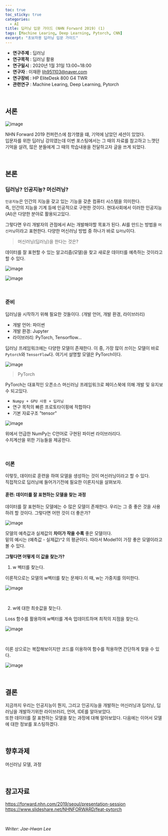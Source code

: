 ```yaml
---
toc: true
toc_sticky: true
categories:
  - AI
title: 딥러닝 입문 가이드 (NHN Forward 2019) (1)
tags: [Machine Learing, Deep Learning, Pytorch, CNN]
excerpt: "초보자용 딥러닝 입문 가이드"
---
```


* **연구주제** : 딥러닝
* **연구목적** : 딥러닝 활용
* **연구일시** : 2020년 1월 31일 13:00~18:00
* **연구자** : 이재환 <ljh951103@naver.com>
* **연구장비** : HP EliteDesk 800 G4 TWR
* **관련연구** : Machine Learing, Deep Learning, Pytorch

<br/>

## 서론

![image](https://user-images.githubusercontent.com/57826388/73757540-b4b61400-47ac-11ea-9a67-4cf6acd260e1.png)

NHN Forward 2019 컨퍼런스에 참가했을 떄, 기억에 남았던 세션이 있었다.  
입문자를 위한 딥러닝 강의였는데 이번 포스팅에서는 그 때의 자료를 참고하고 느꼇던 기억을 살려, 많은 분들에게 그 때의 학습내용을 전달하고자 글을 쓰게 되었다.

<br/>

## 본론

### **딥러닝? 인공지능? 머신러닝?**

`인공지능`은 인간의 지능을 갖고 있는 기능을 갖춘 컴퓨터 시스템을 의미한다.  
즉, 인간의 지능을 기계 등에 인공적으로 구현한 것이다.
현대사회에서 이러한 인공지능(AI)은 다양한 분야로 활용되고있다.  

그렇다면 우리 개발자의 관점에서 AI는 개발해야할 목표가 된다.
AI를 만드는 방법을 `머신러닝`이라고 표현한다. 다양한 머신러닝 방법 중 하나가 바로 `딥러닝`이다.

> 머신러닝(딥러닝)을 한다는 것은?

데이터를 잘 표현할 수 있는 알고리즘(모델)을 찾고 새로운 데이터를 예측하는 것이라고 할 수 있다.

![image](https://user-images.githubusercontent.com/57826388/73723711-0dfe5300-476d-11ea-91aa-ee36a10ecd22.png)

![image](https://user-images.githubusercontent.com/57826388/73723931-8a913180-476d-11ea-837d-0a775477e5d4.png)

<br/>

### **준비**

딥러닝을 시작하기 위해 필요한 것들이다. (개발 언어, 개발 환경, 라이브러리)

- 개발 언어: 파이썬
- 개발 환경: Jupyter
- 라이브러리: PyTorch, Tensorflow...

딥러닝 프레임워크에는 다양한 모델이 존재한다. 이 중, 가장 많이 쓰이는 모델이 바로 `Pytorch`와 `TensorFlow`다. 여기서 설명할 모델은 PyTorch이다.

![image](https://user-images.githubusercontent.com/57826388/73724102-f378a980-476d-11ea-8d13-80bbbdbd0dd7.png)

>PyTorch

PyTorch는 대표적인 오픈소스 머신러닝 프레임워크로 페이스북에 의해 개발 및 유지보수 되고있다.

- `Numpy + GPU 사용 + 딥러닝`
- 연구 목적의 빠른 프로토타이핑에 적합하다
- 기본 자료구조 "tensor"

![image](https://user-images.githubusercontent.com/57826388/73724307-58cc9a80-476e-11ea-8f67-17e8b8068798.png)

위에서 언급한 NumPy는 C언어로 구현된 파이썬 라이브러리다.  
수치계산을 위한 기능들을 제공한다.

<br/>

### **이론**

이렇듯, 데이터로 훈련을 하여 모델을 생성하는 것이 머신러닝이라고 할 수 있다.  
직접적으로 딥러닝에 들어가기전에 필요한 이론지식을 살펴보자.

#### **훈련: 데이터를 잘 표현하는 모델을 찾는 과정**

데이터를 잘 표현하는 모델에는 수 많은 모델이 존재한다. 우리는 그 중 좋은 것을 사용하려 할 것이다. 그렇다면 어떤 것이 더 좋은가?

![image](https://user-images.githubusercontent.com/57826388/73724611-0b046200-476f-11ea-939d-22d6b770c141.png)

모델의 예측값과 실제값의 **차이가 작을 수록** 좋은 모델이다.  
밑의 예시는 (예측값 - 실제값)^2 의 평균이다. 따라서 Model1이 가장 좋은 모델이라고 볼 수 있다.

**그렇다면 어떻게 이 값을 찾는가?**

1. w 벡터를 찾는다.

이론적으로는 모델의 w벡터를 찾는 문제다.이 때, w는 가중치를 의미한다.

![image](https://user-images.githubusercontent.com/57826388/73725057-fd031100-476f-11ea-86af-60b6c953781c.png)

<br/>

2. w에 대한 최솟값을 찾는다.

Loss 함수를 활용하여 w벡터를 계속 업데이트하며 최적의 지점을 찾는다.

![image](https://user-images.githubusercontent.com/57826388/73725164-2cb21900-4770-11ea-8b90-61b56fbafd0b.png)

<br/>

이론 상으로는 복잡해보이지만 코드를 이용하여 함수를 적용하면 간단하게 찾을 수 있다.

![image](https://user-images.githubusercontent.com/57826388/73725328-83b7ee00-4770-11ea-98a4-a6487216e023.png)

<br/>

## 결론

지금까지 우리는 인공지능이 뭔지, 그리고 인공지능을 개발하는 머신러닝과 딥러닝, 딥러닝을 개발하기위한 라이브러리, 언어, IDE를 알아보았다.  
또한 데이터를 잘 표현하는 모델을 찾는 과정에 대해 알아보았다.
다음에는 이어서 모델에 대한 정보를 포스팅하겠다.

<br/>

## 향후과제

머신러닝 모델, 과정

<br/>

## 참고자료

<https://forward.nhn.com/2019/seoul/presentation-session>  
<https://www.slideshare.net/NHNFORWARD/feat-pytorch>

<br/>

*Writer: Jae-Hwan Lee*